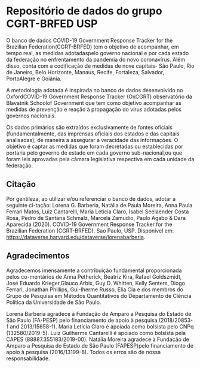 # Repositório de dados do grupo CGRT-BRFED USP

O banco de dados COVID-19 Government Response Tracker for the Brazilian Federation(CGRT-BRFED) tem o objetivo de acompanhar, em tempo real, as medidas adotadaspelo governo nacional e por cada estado da federação no enfrentamento da pandemia do novo coronavírus. Além disso, conta com a codificação de medidas de nove capitais- São Paulo, Rio de Janeiro, Belo Horizonte, Manaus, Recife, Fortaleza, Salvador, PortoAlegre e Goiânia.

A  metodologia  adotada  é  inspirada  no  banco  de  dados  desenvolvido  no OxfordCOVID-19 Government Response Tracker (OxCGRT) observatório da Blavatnik Schoolof Government que tem como objetivo acompanhar as medidas de prevenção e reação à propagação do vírus adotadas pelos governos nacionais.

Os dados primários são extraídos exclusivamente de fontes oficiais (fundamentalmente, das imprensas oficiais dos estados e das capitais analisadas), de maneira a assegurar a veracidade das informações. O objetivo é captar as medidas que foram decretadas ou establecidas por portaria pelo governo de estado em cada governo sub-nacional,ou que foram leis aprovadas pela câmara legislativa respectiva em cada unidade da federação.

## Citação

Por gentileza, ao utilizar e/ou referenciar o banco de dados, adotar a seguinte ci-tação:  Lorena G. Barberia, Natália de Paula Moreira, Anna Paula Ferrari Matos, Luiz Cantarelli, Maria Leticia Claro, Isabel Seelaender Costa Rosa, Pedro de Santana Schmalz, Marcela Zamudio, Paulo Agabo & Dara Aparecida (2020).  COVID-19 Government Response Tracker for the Brazilian Federation (CGRT-BRFED). Sao Paulo, USP. Disponível em: <https://dataverse.harvard.edu/dataverse/lorenabarberia>.

## Agradecimentos

Agradecemos imensamente a contribuição fundamental proporcionada pelos co-mentários de Anna Petherick, Beatriz Kira, Rafael Goldszmidt, José Eduardo Krieger,Glauco Arbix, Guy D. Whitten, Kelly Senters, Diogo Ferrari, Jonathan Phillips, Gui-lherme Russo,  Elia Cia e dos membros do Grupo de Pesquisa em Métodos Quantitativos do Departamento de Ciência Política da Universidade de São Paulo.  

Lorena Barberia  agradece  à  Fundação  de  Amparo  a  Pesquisa  do  Estado  de  São  Paulo  (FA-PESP) pelo financiamento de apoio à pesquisa (2018/20853-1 and 2013/15658-1). Maria Letícia Claro é apoiada como bolsista pelo CNPq (132580/2019-5). Luiz Guilherme Cantarelli é apoiado como bolsista pela CAPES (88887.355183/2019-00).  Natália Moreira agradece à Fundação de Amparo a Pesquisa do Estado de São Paulo (FAPESP)pelo financiamento de apoio à pesquisa (2016/13199-8).  Todos os erros são de nossa responsabilidade.
